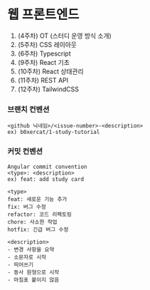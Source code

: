 # 웹 프론트엔드

1. (4주차) OT (스터디 운영 방식 소개)
2. (5주차) CSS 레이아웃
3. (6주차) Typescript
4. (9주차) React 기초
5. (10주차) React 상태관리
6. (11주차) REST API
7. (12주차) TailwindCSS

### 브랜치 컨벤션
```
<github 닉네임>/<issue-number>-<description>
ex) b0xercat/1-study-tutorial
```

### 커밋 컨벤션
```
Angular commit convention
<type>: <description>
ex) feat: add study card
```
```
<type>
feat: 새로운 기능 추가
fix: 버그 수정
refactor: 코드 리팩토링
chore: 사소한 작업
hotfix: 긴급 버그 수정
```
```
<description>
- 변경 사항을 요약
- 소문자로 시작
- 띄어쓰기
- 동사 원형으로 시작
- 마침표 붙이지 않음
```
